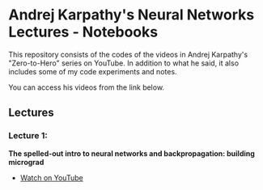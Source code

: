 # Andrej Karpathy's Neural Networks Lectures - Notebooks

This repository consists of the codes of the videos in Andrej Karpathy's "Zero-to-Hero" series on YouTube. In addition to what he said, it also includes some of my code experiments and notes.

You can access his videos from the link below.
## Lectures 

### Lecture 1:

**The spelled-out intro to neural networks and backpropagation: building micrograd**

- [Watch on YouTube](https://www.youtube.com/watch?v=VMj-3S1tku0)


